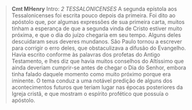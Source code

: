 
> **Cmt MHenry** Intro: *2 TESSALONICENSES* A segunda epístola aos Tessalonicenses foi escrita pouco depois da primeira. Foi dito ao apóstolo que, por algumas expressões de sua primeira carta, muitos tinham a esperança de que a segunda vinda de Cristo estiver muito próxima, e que o dia do juízo chegaria em seu tempo. Alguns deles descuidaram seus deveres mundanos. São Paulo tornou a escrever para corrigir o erro deles, que obstaculizava a difusão do Evangelho. Havia escrito conforme às palavras dos profetas do Antigo Testamento, e lhes diz que havia muitos conselhos do Altíssimo que ainda deveriam cumprir-se antes de chegar o Dia do Senhor, embora tinha falado daquele momento como muito próximo porque era iminente. O tema conduz a uma notável predição de alguns dos acontecimentos futuros que teriam lugar nas épocas posteriores da Igreja cristã, e que mostram o espírito profético que possuía o apóstolo.